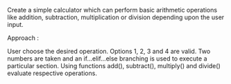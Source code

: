 Create a simple calculator which can perform basic arithmetic operations like addition, subtraction, multiplication or division depending upon the user input.

Approach :

User choose the desired operation. Options 1, 2, 3 and 4 are valid.
Two numbers are taken and an if…elif…else branching is used to execute a particular section.
Using functions add(), subtract(), multiply() and divide() evaluate respective operations.
